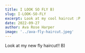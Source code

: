 ```yaml
---
title: I LOOK SO FLY B)
slug: I-LOOK-SO-FLY
excerpt: Look at my cool haircut :P
date: 2022-09-27
author: Ava Rose Harper
image: '../ava-fly-haircut.jpeg'
---
```


Look at my new fly haircut!! B)